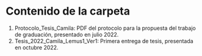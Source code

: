 # Contenido de la carpeta

1. Protocolo_Tesis_Camila: PDF del protocolo para la propuesta del trabajo de graduación, presentado en julio 2022.
2. Tesis_2022_Camila_Lemus1_Ver1: Primera entrega de tesis, presentada en octubre 2022.
